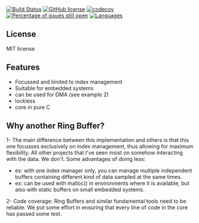 [![Build Status](https://api.travis-ci.com/JoelStienlet/RingBuffer.svg?branch=main)](https://www.travis-ci.com/github/JoelStienlet/RingBuffer)
[![GitHub license](https://img.shields.io/badge/license-MIT-brightgreen)](https://github.com/JoelStienlet/RingBuffer/blob/main/LICENSE)
[![codecov](https://codecov.io/gh/JoelStienlet/g3logPython/branch/main/graph/badge.svg)](https://codecov.io/gh/JoelStienlet/RingBuffer)
[![Percentage of issues still open](http://isitmaintained.com/badge/open/JoelStienlet/g3logPython.svg)](http://isitmaintained.com/project/JoelStienlet/RingBuffer "Percentage of issues still open")
[![Languages](https://img.shields.io/badge/languages-C-blue)](https://img.shields.io)

## License
MIT license

## Features
- Focussed and limited to index management
- Suitable for embedded systems
- can be used for DMA (see example 2)
- lockless
- core in pure C

## Why another Ring Buffer?
1- The main difference between this implementation and others is that this one focusses exclusively on index management, thus allowing for maximum flexibility. All other projects that I've seen insist on somehow interacting with the data. We don't.
Some advantages of doing less:
- ex: with one index manager only, you can manage multiple independent buffers containing different kind of data sampled at the same times.
- ex: can be used with malloc() in environments where it is available, but also with static buffers on small embedded systems.

2- Code coverage: Ring Buffers and similar fundamental tools need to be reliable. We put some effort in ensuring that every line of code in the core has passed some test.



